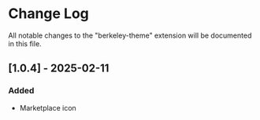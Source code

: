 # Change Log

All notable changes to the "berkeley-theme" extension will be documented in this file.

## [1.0.4] - 2025-02-11

### Added

- Marketplace icon
